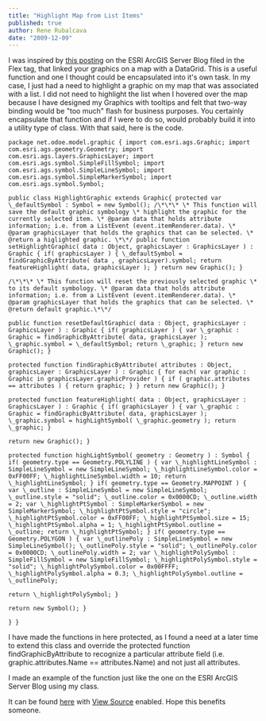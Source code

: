 ```yaml
---
title: "Highlight Map from List Items"
published: true
author: Rene Rubalcava
date: "2009-12-09"
---
```


I was inspired by [this posting](http://blogs.esri.com/Dev/blogs/arcgisserver/archive/2009/02/19/Sychronizing-map-and-datagrid-interaction-with-the-ArcGIS-API-for-Flex.aspx) on the ESRI ArcGIS Server Blog filed in the Flex tag, that linked your graphics on a map with a DataGrid. This is a useful function and one I thought could be encapsulated into it's own task. In my case, I just had a need to highlight a graphic on my map that was associated with a list. I did not need to highlight the list when I hovered over the map because I have designed my Graphics with tooltips and felt that two-way binding would be "too much" flash for business purposes. You certainly encapsulate that function and if I were to do so, would probably build it into a utility type of class. With that said, here is the code.

```
package net.odoe.model.graphic { import com.esri.ags.Graphic; import com.esri.ags.geometry.Geometry; import com.esri.ags.layers.GraphicsLayer; import com.esri.ags.symbol.SimpleFillSymbol; import com.esri.ags.symbol.SimpleLineSymbol; import com.esri.ags.symbol.SimpleMarkerSymbol; import com.esri.ags.symbol.Symbol;

public class HighlightGraphic extends Graphic{ protected var \_defaultSymbol : Symbol = new Symbol(); /\*\*\* \* This function will save the default graphic symbology \* highlight the graphic for the currently selected item. \* @param data that holds attribute information; i.e. from a ListEvent (event.itemRenderer.data). \* @param graphicsLayer that holds the graphics that can be selected. \* @return a higlighted graphic. \*\*/ public function setHighlightGraphic( data : Object, graphicsLayer : GraphicsLayer ) : Graphic { if( graphicsLayer ) { \_defaultSymbol = findGraphicByAttribute( data , graphicsLayer).symbol; return featureHighlight( data, graphicsLayer ); } return new Graphic(); }

/\*\*\* \* This function will reset the previously selected graphic \* to its default symbology. \* @param data that holds attribute information; i.e. from a ListEvent (event.itemRenderer.data). \* @param graphicsLayer that holds the graphics that can be selected. \* @return default graphic.\*\*/

public function resetDefaultGraphic( data : Object, graphicsLayer : GraphicsLayer ) : Graphic { if( graphicsLayer ) { var \_graphic : Graphic = findGraphicByAttribute( data, graphicsLayer ); \_graphic.symbol = \_defaultSymbol; return \_graphic; } return new Graphic(); }

protected function findGraphicByAttribute( attributes : Object, graphicsLayer : GraphicsLayer ) : Graphic { for each( var graphic : Graphic in graphicsLayer.graphicProvider ) { if ( graphic.attributes == attributes ) { return graphic; } } return new Graphic(); }

protected function featureHighlight( data : Object, graphicsLayer : GraphicsLayer ) : Graphic { if( graphicsLayer ) { var \_graphic : Graphic = findGraphicByAttribute( data, graphicsLayer ); \_graphic.symbol = highLightSymbol( \_graphic.geometry ); return \_graphic; }

return new Graphic(); }

protected function highLightSymbol( geometry : Geometry ) : Symbol { if( geometry.type == Geometry.POLYLINE ) { var \_highlightLineSymbol : SimpleLineSymbol = new SimpleLineSymbol; \_highlightLineSymbol.color = 0xFF00FF; \_highlightLineSymbol.width = 10; return \_highlightLineSymbol; } if( geometry.type == Geometry.MAPPOINT ) { var \_outline : SimpleLineSymbol = new SimpleLineSymbol; \_outline.style = "solid"; \_outline.color = 0x0000CD; \_outline.width = 2; var \_highlightPtSymbol : SimpleMarkerSymbol = new SimpleMarkerSymbol; \_highlightPtSymbol.style = "circle"; \_highlightPtSymbol.color = 0xFF00FF; \_highlightPtSymbol.size = 15; \_highlightPtSymbol.alpha = 1; \_highlightPtSymbol.outline = \_outline; return \_highlightPtSymbol; } if( geometry.type == Geometry.POLYGON ) { var \_outlinePoly : SimpleLineSymbol = new SimpleLineSymbol(); \_outlinePoly.style = "solid"; \_outlinePoly.color = 0x0000CD; \_outlinePoly.width = 2; var \_highlightPolySymbol : SimpleFillSymbol = new SimpleFillSymbol; \_highlightPolySymbol.style = "solid"; \_highlightPolySymbol.color = 0x00FFFF; \_highlightPolySymbol.alpha = 0.3; \_highlightPolySymbol.outline = \_outlinePoly;

return \_highlightPolySymbol; }

return new Symbol(); }

} }
```

I have made the functions in here protected, as I found a need at a later time to extend this class and override the protected function findGraphicByAttribute to recognize a particular attribute field (i.e. graphic.attributes.Name == attributes.Name) and not just all attributes.

I made an example of the function just like the one on the ESRI ArcGIS Server Blog using my class.

It can be found [here](http://odoe.net/thelab/flex/highlightmap/Index.html) with [View Source](http://odoe.net/thelab/flex/highlightmap/srcview/index.html) enabled. Hope this benefits someone.
